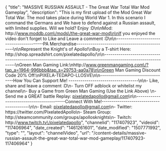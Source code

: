 {
    "title": "MASSIVE RUSSIAN ASSAULT - The Great War Total War Mod Gameplay",
    "description": "This is my first upload of the Mod Great War Total War.  The mod takes place during World War 1.  In this scenario I command the Germans and We have to defend against a Russian assault, with limited supplies.  Will we hold? Enjoy :D\n\nMod: http:\/\/www.moddb.com\/mods\/the-great-war-mod\n\nIf you enjoyed the video don't forget to Like and Leave a comment :D\n\n-----------------------------------------PA Merchandise----------------------------------------------\n\nRepresent the Knight's of Apollo!\nBuy a T-shirt Here: http:\/\/shop.spreadshirt.com\/pixelatedapollo\/\n\n---------------------------------------------------------------------------------------------------------------\nGreen Man Gaming Link:\nhttp:\/\/www.greenmangaming.com\/?tap_a=1964-996bbb&tap_s=29753-aa0a78\n\nGreen Man Gaming Discount Code 20% Off:\nPIXELA-TEDAPO-LLOSVE\n\n----------------------------------How You Can Support Me! -----------------------------------\n\n- Like, share and leave a comment :D\n- Turn OFF adblock or whitelist my channel\n- Buy a Game from Green Man Gaming (Use the Link Above) \n- Send me a GREAT battle Replay: pixelatedapollo@gmail.com\n\n------------------------------------------Connect With Me!-----------------------------------------\n\n- Email: pixelatedapollo@gmail.com\n- Twitter: https:\/\/twitter.com\/PixelatedApollo\n- Steam Group:  http:\/\/steamcommunity.com\/groups\/apollosknights\n- Twitch: http:\/\/www.twitch.tv\/pixelatedapollo",
    "channelid": "117407923",
    "videoid": "117406964",
    "date_created": "1461261601",
    "date_modified": "1507771992",
    "type": "",
    "layout": "channelVideo",
    "url": "\/content-details\/massive-russian-assault-the-great-war-total-war-mod-gameplay\/117407923-117406964"
}